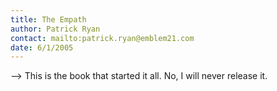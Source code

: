 ```yaml
---
title: The Empath
author: Patrick Ryan
contact: mailto:patrick.ryan@emblem21.com
date: 6/1/2005
---
```


--> This is the book that started it all.  No, I will never release it.

